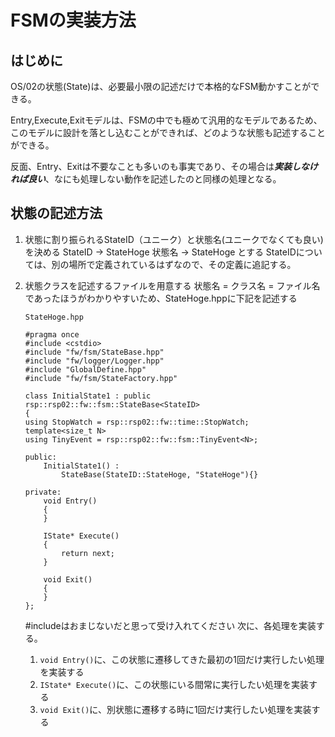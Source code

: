 # FSMの実装方法
## はじめに
OS/02の状態(State)は、必要最小限の記述だけで本格的なFSM動かすことができる。

Entry,Execute,Exitモデルは、FSMの中でも極めて汎用的なモデルであるため、このモデルに設計を落とし込むことができれば、どのような状態も記述することができる。

反面、Entry、Exitは不要なことも多いのも事実であり、その場合は***実装しなければ良い***、なにも処理しない動作を記述したのと同様の処理となる。

## 状態の記述方法
1. 状態に割り振られるStateID（ユニーク）と状態名(ユニークでなくても良い)を決める
	StateID → StateHoge
	状態名 → StateHoge
	とする
StateIDについては、別の場所で定義されているはずなので、その定義に追記する。

2. 状態クラスを記述するファイルを用意する
	状態名 = クラス名 = ファイル名であったほうがわかりやすいため、StateHoge.hppに下記を記述する

	```
	StateHoge.hpp
	
	#pragma once
	#include <cstdio>
	#include "fw/fsm/StateBase.hpp"
	#include "fw/logger/Logger.hpp"
	#include "GlobalDefine.hpp"
	#include "fw/fsm/StateFactory.hpp"

	class InitialState1 : public rsp::rsp02::fw::fsm::StateBase<StateID>
	{
	using StopWatch = rsp::rsp02::fw::time::StopWatch;
	template<size_t N>
	using TinyEvent = rsp::rsp02::fw::fsm::TinyEvent<N>;

	public:
		InitialState1() :
			StateBase(StateID::StateHoge, "StateHoge"){}

	private:
		void Entry()
		{
		}

		IState* Execute()
		{
			return next;
		}

		void Exit()
		{
		}
	};
	```
	#includeはおまじないだと思って受け入れてください
	次に、各処理を実装する。

	1. `void Entry()`に、この状態に遷移してきた最初の1回だけ実行したい処理を実装する
	1. `IState* Execute()`に、この状態にいる間常に実行したい処理を実装する
	1. `void Exit()`に、別状態に遷移する時に1回だけ実行したい処理を実装する